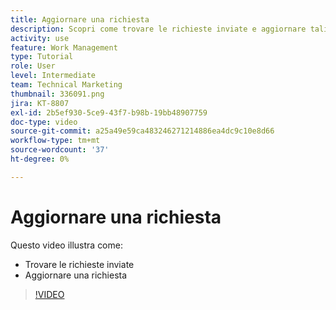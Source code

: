 ```yaml
---
title: Aggiornare una richiesta
description: Scopri come trovare le richieste inviate e aggiornare tali richieste in [!DNL  Workfront].
activity: use
feature: Work Management
type: Tutorial
role: User
level: Intermediate
team: Technical Marketing
thumbnail: 336091.png
jira: KT-8807
exl-id: 2b5ef930-5ce9-43f7-b98b-19bb48907759
doc-type: video
source-git-commit: a25a49e59ca483246271214886ea4dc9c10e8d66
workflow-type: tm+mt
source-wordcount: '37'
ht-degree: 0%

---
```


# Aggiornare una richiesta

Questo video illustra come:

* Trovare le richieste inviate
* Aggiornare una richiesta

>[!VIDEO](https://video.tv.adobe.com/v/336091/?quality=12&learn=on)
